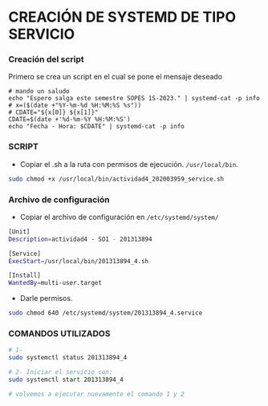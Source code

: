 
# **CREACIÓN DE SYSTEMD DE TIPO SERVICIO**





### **Creación del script**
Primero se crea un script en el cual se pone el mensaje deseado
```
# mando un saludo 
echo "Espero salga este semestre SOPES 1S-2023." | systemd-cat -p info
# x=($(date +"%Y-%m-%d %H:%M:%S %s"))
# CDATE="${x[0]} ${x[1]}"
CDATE=$(date +'%d-%m-%Y %H:%M:%S') 
echo "Fecha - Hora: $CDATE" | systemd-cat -p info
```

### **SCRIPT**
* Copiar el .sh a la ruta con permisos de ejecución. `/usr/local/bin`. 

```bash
sudo chmod +x /usr/local/bin/actividad4_202003959_service.sh
```


### **Archivo de configuración**
* Copiar el archivo de configuración en `/etc/systemd/system/`

```bash
[Unit]
Description=actividad4 - SO1 - 201313894

[Service]
ExecStart=/usr/local/bin/201313894_4.sh

[Install]
WantedBy=multi-user.target
```

* Darle permisos.
```bash
sudo chmod 640 /etc/systemd/system/201313894_4.service
```

### **COMANDOS UTILIZADOS**

```bash
# 1- 
sudo systemctl status 201313894_4

# 2- Iniciar el servicio con:
sudo systemctl start 201313894_4

# volvemos a ejecutar nuevamente el comando 1 y 2
```
